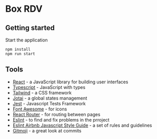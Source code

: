 # Box RDV

## Getting started

Start the application
```
npm install
npm run start
```


## Tools

- [React](https://reactjs.org) - a JavaScript library for building user interfaces
- [Typescript](https://www.typescriptlang.org) - JavaScript with types
- [Tailwind](https://tailwindcss.com/) - a CSS framework
- [Jotai](https://jotai.org) - a global states management
- [Jest](https://jestjs.io) - Javascript Tests Framework
- [Font Awesome](https://fontawesome.com) - for icons
- [React Router](https://reactrouter.com) - for routing between pages
- [Eslint](https://eslint.org) - to find and fix problems in the prroject
- [Eslint Airbnb Javascript Style Guide](https://github.com/airbnb/javascript) - a set of rules and guidelines
- [Gitmoji](https://gitmoji.dev/) - a great look at commits

